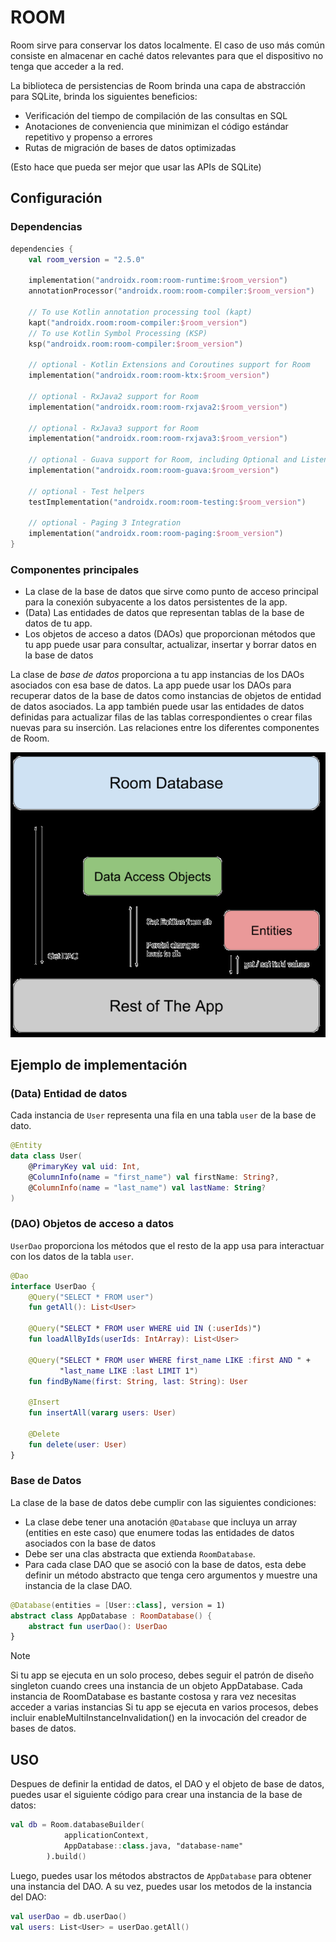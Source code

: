  # ROOM
 Room sirve para conservar los datos localmente. El caso de uso más común consiste en almacenar en caché datos relevantes para que el dispositivo no tenga que acceder a la red.

La biblioteca de persistencias de Room brinda una capa de abstracción para SQLite, brinda los siguientes beneficios:
- Verificación del tiempo de compilación de las consultas en SQL
- Anotaciones de conveniencia que minimizan el código estándar repetitivo y propenso a errores
- Rutas de migración de bases de datos optimizadas

(Esto hace que pueda ser mejor que usar las APIs de SQLite)

## Configuración
### Dependencias
```kotlin
dependencies {
	val room_version = "2.5.0"

	implementation("androidx.room:room-runtime:$room_version")
	annotationProcessor("androidx.room:room-compiler:$room_version")

	// To use Kotlin annotation processing tool (kapt)
	kapt("androidx.room:room-compiler:$room_version")
	// To use Kotlin Symbol Processing (KSP)
	ksp("androidx.room:room-compiler:$room_version")

	// optional - Kotlin Extensions and Coroutines support for Room
	implementation("androidx.room:room-ktx:$room_version")

	// optional - RxJava2 support for Room
	implementation("androidx.room:room-rxjava2:$room_version")

	// optional - RxJava3 support for Room
	implementation("androidx.room:room-rxjava3:$room_version")

	// optional - Guava support for Room, including Optional and ListenableFuture
	implementation("androidx.room:room-guava:$room_version")

	// optional - Test helpers
	testImplementation("androidx.room:room-testing:$room_version")

	// optional - Paging 3 Integration
	implementation("androidx.room:room-paging:$room_version")
}
```

### Componentes principales
- La clase de la base de datos que sirve como punto de acceso principal para la conexión subyacente a los datos persistentes de la app.
- (Data) Las entidades de datos que representan tablas de la base de datos de tu app.
- Los objetos de acceso a datos (DAOs) que proporcionan métodos que tu app puede usar para consultar, actualizar, insertar y borrar datos en la base de datos

La clase de *base de datos* proporciona a tu app instancias de los DAOs asociados con esa base de datos. La app puede usar los DAOs para recuperar datos de la base de datos como instancias de objetos de entidad de datos asociados. La app también puede usar las entidades de datos definidas para actualizar filas de las tablas correspondientes o crear filas nuevas para su inserción. Las relaciones entre los diferentes componentes de Room.

![diagrama de uso](diagrama.png)

## Ejemplo de implementación
### (Data) Entidad de datos
Cada instancia de `User` representa una fila en una tabla `user` de la base de dato.
```kotlin
@Entity
data class User(
	@PrimaryKey val uid: Int,
	@ColumnInfo(name = "first_name") val firstName: String?,
	@ColumnInfo(name = "last_name") val lastName: String?
)
```

### (DAO) Objetos de acceso a datos
`UserDao` proporciona los métodos que el resto de la app usa para interactuar con los datos de la tabla `user`.
```kotlin
@Dao
interface UserDao {
    @Query("SELECT * FROM user")
    fun getAll(): List<User>

    @Query("SELECT * FROM user WHERE uid IN (:userIds)")
    fun loadAllByIds(userIds: IntArray): List<User>

    @Query("SELECT * FROM user WHERE first_name LIKE :first AND " +
           "last_name LIKE :last LIMIT 1")
    fun findByName(first: String, last: String): User

    @Insert
    fun insertAll(vararg users: User)

    @Delete
    fun delete(user: User)
}
```

### Base de Datos
La clase de la base de datos debe cumplir con las siguientes condiciones:
- La clase debe tener una anotación `@Database` que incluya un array (entities en este caso) que enumere todas las entidades de datos asociados con la base de datos
- Debe ser una clas abstracta que extienda `RoomDatabase`.
- Para cada clase DAO que se asoció con la base de datos, esta debe definir un método abstracto que tenga cero argumentos y muestre una instancia de la clase DAO.
```kotlin
@Database(entities = [User::class], version = 1)
abstract class AppDatabase : RoomDatabase() {
    abstract fun userDao(): UserDao
}
```

>[!NOTE]
> Si tu app se ejecuta en un solo proceso, debes seguir el patrón de diseño singleton cuando crees una instancia de un objeto AppDatabase. Cada instancia de RoomDatabase es bastante costosa y rara vez necesitas acceder a varias instancias
>Si tu app se ejecuta en varios procesos, debes incluir enableMultiInstanceInvalidation() en la invocación del creador de bases de datos.

## USO
Despues de definir la entidad de datos, el DAO y el objeto de base de datos, puedes usar el siguiente código para crear una instancia de la base de datos:
```kotlin
val db = Room.databaseBuilder(
            applicationContext,
            AppDatabase::class.java, "database-name"
        ).build()
```

Luego, puedes usar los métodos abstractos de `AppDatabase` para obtener una instancia del DAO. A su vez, puedes usar los metodos de la instancia del DAO:
```kotlin
val userDao = db.userDao()
val users: List<User> = userDao.getAll()
```

